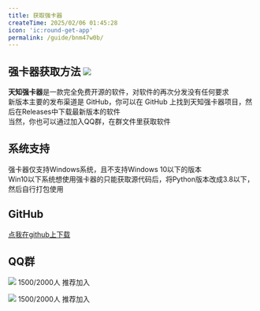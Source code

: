 ```yaml
---
title: 获取强卡器
createTime: 2025/02/06 01:45:28
icon: 'ic:round-get-app'
permalink: /guide/bnm47w0b/
---
```


## 强卡器获取方法 [![](https://img.shields.io/github/downloads/a1929238/tenchi-cards-enhancer/total?color=4e4c97)](https://github.com/a1929238/tenchi-cards-enhancer/releases)
**天知强卡器**是一款完全免费开源的软件，对软件的再次分发没有任何要求  
新版本主要的发布渠道是 GitHub，你可以在 GitHub 上找到天知强卡器项目，然后在Releases中下载最新版本的软件  
当然，你也可以通过加入QQ群，在群文件里获取软件

## 系统支持
强卡器仅支持Windows系统，且不支持Windows 10以下的版本  
Win10以下系统想使用强卡器的只能获取源代码后，将Python版本改成3.8以下，然后自行打包使用

## GitHub
[点我在github上下载](https://github.com/a1929238/tenchi-cards-enhancer/releases)


## QQ群

![](https://img.shields.io/badge/QQ%201群-786921130-4e4c97) 1500/2000人 推荐加入

![](https://img.shields.io/badge/QQ%202群-142272678-4e4c97) 1500/2000人 推荐加入
  